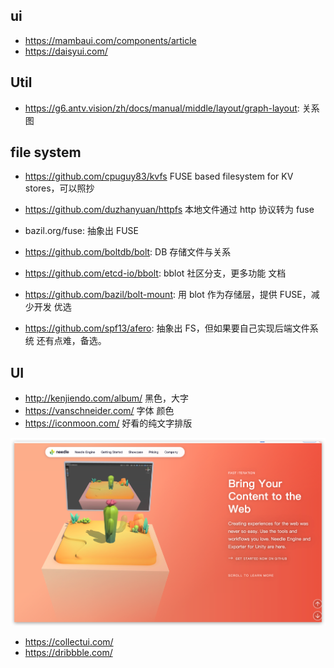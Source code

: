 ## ui

- https://mambaui.com/components/article
- https://daisyui.com/

## Util
- https://g6.antv.vision/zh/docs/manual/middle/layout/graph-layout: 关系图

## file system

- https://github.com/cpuguy83/kvfs FUSE based filesystem for KV stores，可以照抄
- https://github.com/duzhanyuan/httpfs 本地文件通过 http 协议转为 fuse
- bazil.org/fuse: 抽象出 FUSE
- https://github.com/boltdb/bolt: DB 存储文件与关系
- https://github.com/etcd-io/bbolt: bblot 社区分支，更多功能 文档
- https://github.com/bazil/bolt-mount: 用 blot 作为存储层，提供 FUSE，减少开发 优选

- https://github.com/spf13/afero: 抽象出 FS，但如果要自己实现后端文件系统 还有点难，备选。

## UI

- http://kenjiendo.com/album/ 黑色，大字
- https://vanschneider.com/ 字体 颜色
- https://iconmoon.com/ 好看的纯文字排版

![](./note/needle.tools.png)


- https://collectui.com/
- https://dribbble.com/